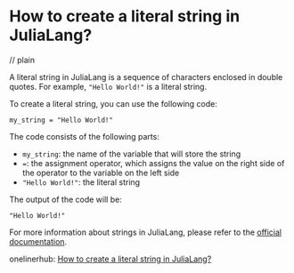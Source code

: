 # How to create a literal string in JuliaLang?
// plain

A literal string in JuliaLang is a sequence of characters enclosed in double quotes. For example, ```"Hello World!"``` is a literal string.

To create a literal string, you can use the following code:
```
my_string = "Hello World!"
```

The code consists of the following parts:
- `my_string`: the name of the variable that will store the string
- `=`: the assignment operator, which assigns the value on the right side of the operator to the variable on the left side
- `"Hello World!"`: the literal string

The output of the code will be:
```
"Hello World!"
```

For more information about strings in JuliaLang, please refer to the [official documentation](https://docs.julialang.org/en/v1/manual/strings/).

onelinerhub: [How to create a literal string in JuliaLang?](https://onelinerhub.com/julialang/how-to-create-a-literal-string-in-julialang)